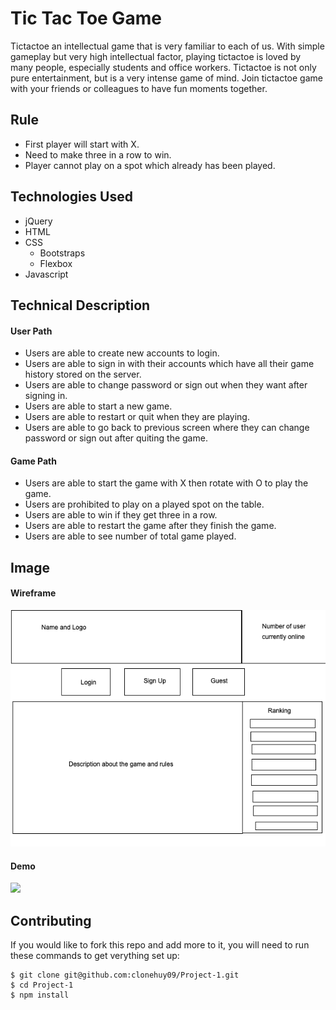 # Tic Tac Toe Game
Tictactoe an intellectual game that is very familiar to each of us. With simple gameplay but very high intellectual factor, playing tictactoe is loved by many people, especially students and office workers. Tictactoe is not only pure entertainment, but is a very intense game of mind. Join tictactoe game with your friends or colleagues to have fun moments together.
## Rule
- First player will start with X.
- Need to make three in a row to win.
- Player cannot play on a spot which already has been played.
## Technologies Used
- jQuery
- HTML
- CSS
  + Bootstraps
  + Flexbox
- Javascript
## Technical Description
#### User Path
- Users are able to create new accounts to login.
- Users are able to sign in with their accounts which have all their game history stored on the server.
- Users are able to change password or sign out when they want after signing in.
- Users are able to start a new game.
- Users are able to restart or quit when they are playing.
- Users are able to go back to previous screen where they can change password or sign out after quiting the game.
#### Game Path
- Users are able to start the game with X then rotate with O to play the game.
- Users are prohibited to play on a played spot on the table.
- Users are able to win if they get three in a row.
- Users are able to restart the game after they finish the game.
- Users are able to see number of total game played.
## Image
#### Wireframe
![](image/wireframe.png)
#### Demo
![](image/forReadMe.gif)
## Contributing
If you would like to fork this repo and add more to it, you will need to run these commands to get verything set up:
```
$ git clone git@github.com:clonehuy09/Project-1.git
$ cd Project-1
$ npm install
```
